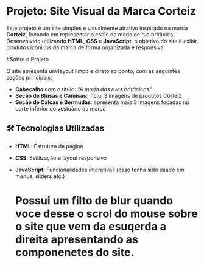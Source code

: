 # Projeto: Site Visual da Marca Corteiz

Este projeto é um site simples e visualmente atrativo inspirado na marca **Corteiz**, focando em representar o estilo da moda de rua britânica. Desenvolvido utilizando **HTML**, **CSS** e **JavaScript**, o objetivo do site é exibir produtos icônicos da marca de forma organizada e responsiva.

#Sobre o Projeto

O site apresenta um layout limpo e direto ao ponto, com as seguintes seções principais:

- **Cabeçalho** com o título: *"A moda das ruas britânicas"*
- **Seção de Blusas e Camisas**: inclui 3 imagens de produtos Corteiz
- **Seção de Calças e Bermudas**: apresenta mais 3 imagens focadas na parte inferior do vestuário da marca

## 🛠️ Tecnologias Utilizadas

- **HTML**: Estrutura da página
- **CSS**: Estilização e layout responsivo
- **JavaScript**: Funcionalidades interativas (caso tenha sido usado em menus, sliders etc.)

  # Possui um filto de blur quando voce desse o scrol do mouse sobre o site que vem da esuqerda a direita apresentando as componenetes do site.
